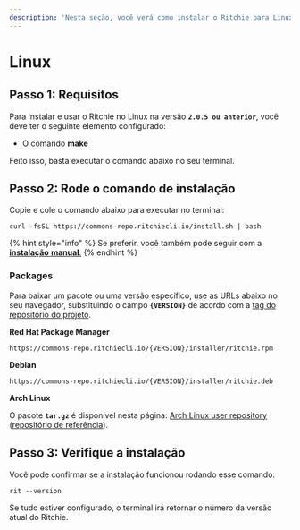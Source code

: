 ```yaml
---
description: 'Nesta seção, você verá como instalar o Ritchie para Linux.'
---
```


# Linux

## Passo 1: Requisitos

Para instalar e usar o Ritchie no Linux na versão **`2.0.5 ou anterior`**,  você deve ter o seguinte elemento configurado:

* O comando **make**

Feito isso, basta executar o comando abaixo no seu terminal.

## Passo 2: Rode o comando de instalação

Copie e cole o comando abaixo para executar no terminal: 

```text
curl -fsSL https://commons-repo.ritchiecli.io/install.sh | bash
```

{% hint style="info" %}
Se preferir, você também pode seguir com a [**instalação**](instalacao-manual.md)[ **manual**.](instalacao-manual.md)
{% endhint %}

### Packages

Para baixar um pacote ou uma versão específico, use as URLs abaixo no seu navegador, substituindo o campo **`{VERSION}`** de acordo com a [tag do repositório do projeto](https://github.com/ZupIT/ritchie-cli/tags).

**Red Hat Package Manager**

```text
https://commons-repo.ritchiecli.io/{VERSION}/installer/ritchie.rpm
```

**Debian**

```text
https://commons-repo.ritchiecli.io/{VERSION}/installer/ritchie.deb
```

**Arch Linux**

O pacote **`tar.gz`** é disponível nesta página: [Arch Linux user repository](https://github.com/avelino/ritchie-cli-archpack) \([repositório de referência](https://github.com/avelino/ritchie-cli-archpack)\).

## Passo 3: Verifique a instalação 

Você pode confirmar se a instalação funcionou rodando esse comando: 

```text
rit --version
```

Se tudo estiver configurado, o terminal irá retornar o número da versão atual do Ritchie.


